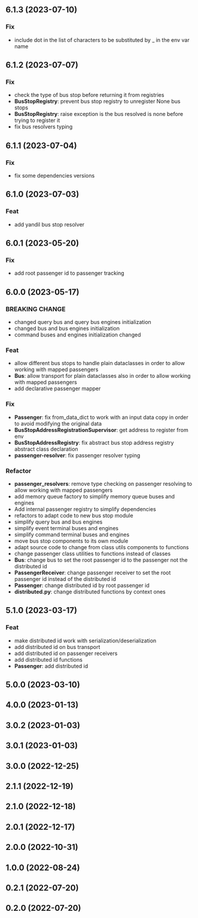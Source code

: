 ## 6.1.3 (2023-07-10)

### Fix

- include dot in the list of characters to be substituted by _ in the env var name

## 6.1.2 (2023-07-07)

### Fix

- check the type of bus stop before returning it from registries
- **BusStopRegistry**: prevent bus stop registry to unregister None bus stops
- **BusStopRegistry**: raise exception is the bus resolved is none before trying to register it
- fix bus resolvers typing

## 6.1.1 (2023-07-04)

### Fix

- fix some dependencies versions

## 6.1.0 (2023-07-03)

### Feat

- add yandil bus stop resolver

## 6.0.1 (2023-05-20)

### Fix

- add root passenger id to passenger tracking

## 6.0.0 (2023-05-17)

### BREAKING CHANGE

- changed query bus and query bus engines initialization
- changed bus and bus engines initialization
- command buses and engines initialization changed

### Feat

- allow different bus stops to handle plain dataclasses in order to allow working with mapped passengers
- **Bus**: allow transport for plain dataclasses also in order to allow working with mapped passengers
- add declarative passenger mapper

### Fix

- **Passenger**: fix from_data_dict to work with an input data copy in order to avoid modifying the original data
- **BusStopAddressRegistrationSupervisor**: get address to register from env
- **BusStopAddressRegistry**: fix abstract bus stop address registry abstract class declaration
- **passenger-resolver**: fix passenger resolver typing

### Refactor

- **passenger_resolvers**: remove type checking on passenger resolving to allow working with mapped passengers
- add memory queue factory to simplify memory queue buses and engines
- Add internal passenger registry to simplify dependencies
- refactors to adapt code to new  bus stop module
- simplify query bus and bus engines
- simplify event terminal buses and engines
- simplify command terminal buses and engines
- move bus stop components to its own module
- adapt source code to change from class utils components to functions
- change passenger class utilities to functions instead of classes
- **Bus**: change bus to set the root passenger id to the passenger not the distributed id
- **PassengerReceiver**: change passenger receiver to set the root passenger id instead of the distributed id
- **Passenger**: change distributed id by root passenger id
- **distributed.py**: change distributed functions by context ones

## 5.1.0 (2023-03-17)

### Feat

- make distributed id work with serialization/deserialization
- add distributed id on bus transport
- add distributed id on passenger receivers
- add distributed id functions
- **Passenger**: add distributed id

## 5.0.0 (2023-03-10)

## 4.0.0 (2023-01-13)

## 3.0.2 (2023-01-03)

## 3.0.1 (2023-01-03)

## 3.0.0 (2022-12-25)

## 2.1.1 (2022-12-19)

## 2.1.0 (2022-12-18)

## 2.0.1 (2022-12-17)

## 2.0.0 (2022-10-31)

## 1.0.0 (2022-08-24)

## 0.2.1 (2022-07-20)

## 0.2.0 (2022-07-20)
